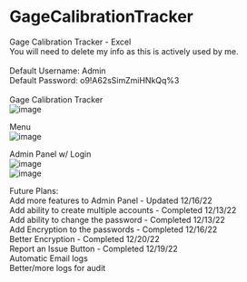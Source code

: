 # GageCalibrationTracker
Gage Calibration Tracker - Excel<br>
You will need to delete my info as this is actively used by me.<br>
<br>
Default Username: Admin<br>
Default Password: o9!A62sSimZmiHNkQq%3<br>
<br>
Gage Calibration Tracker<br>
![image](https://user-images.githubusercontent.com/40654995/206725555-ae8a3414-89f1-4cf7-b15b-cf3b9d1ae7bb.png)

Menu<br>
![image](https://user-images.githubusercontent.com/40654995/208902666-d7ab6456-5339-483c-924f-dee92183172b.png)

Admin Panel w/ Login<br>
![image](https://user-images.githubusercontent.com/40654995/208902728-43edfdf3-8d27-4d88-87e5-111a5c3225ee.png)
<br>
![image](https://user-images.githubusercontent.com/40654995/208902812-6aa09488-2bfa-4150-a7b3-5da2517100c5.png)


Future Plans:<br>
Add more features to Admin Panel - Updated 12/16/22<br>
Add ability to create multiple accounts - Completed 12/13/22<br>
Add ability to change the password - Completed 12/13/22<br>
Add Encryption to the passwords - Completed 12/16/22<br>
Better Encryption - Completed 12/20/22<br>
Report an Issue Button - Completed 12/19/22<br>
Automatic Email logs<br>
Better/more logs for audit<br>
<br>
